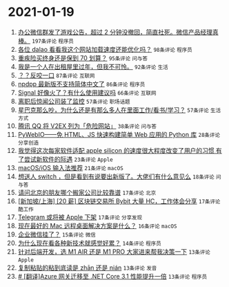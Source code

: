 # 2021-01-19

1. [办公微信群发了游戏公告，超过 2 分钟没撤回，简直社死。微信产品经理真棒。](https://www.v2ex.com/t/746231) `197条评论` `程序员`
1. [各位 dalao 看看我这个网站加载速度还能优化吗？](https://www.v2ex.com/t/746175) `98条评论` `程序员`
1. [重疾险买终身还是保到 70 划算？](https://www.v2ex.com/t/746164) `95条评论` `问与答`
1. [我是一个人在出租屋里过年，但我不可怜。](https://www.v2ex.com/t/746172) `92条评论` `生活`
1. [？？反咬一口](https://www.v2ex.com/t/746267) `87条评论` `互联网`
1. [npdpp 最新版不支持简体中文了](https://www.v2ex.com/t/746252) `86条评论` `程序员`
1. [Signal 好像火了？有什么使用建议吗](https://www.v2ex.com/t/746147) `66条评论` `互联网`
1. [离职后惊闻公司装了监控](https://www.v2ex.com/t/746299) `57条评论` `职场话题`
1. [星巴克那么吵，为什么还是有那么多人在里面工作/看书/学习？](https://www.v2ex.com/t/746322) `57条评论` `生活方式`
1. [腾讯 QQ 将 V2EX 列为「危险网站」](https://www.v2ex.com/t/746297) `38条评论` `问与答`
1. [PyWebIO——免 HTML、JS 快速构建简单 Web 应用的 Python 库](https://www.v2ex.com/t/746349) `28条评论` `分享创造`
1. [我觉得这次每家软件适配 apple silicon 的速度很大程度改变了用户的习惯 有了尝试新软件的际遇](https://www.v2ex.com/t/746337) `23条评论` `Apple`
1. [macOS/iOS 输入法推荐](https://www.v2ex.com/t/746294) `21条评论` `macOS`
1. [想送人 switch ，但是看到有说要出新版了。大佬们有什么意见么](https://www.v2ex.com/t/746187) `18条评论` `问与答`
1. [请问北京的朋友哪个搬家公司比较靠谱](https://www.v2ex.com/t/746354) `17条评论` `北京`
1. [[新加坡/上海] [20 薪] 区块链交易所 Bybit 大量 HC，工作体会分享](https://www.v2ex.com/t/746351) `17条评论` `酷工作`
1. [Telegram 或将被 Apple 下架](https://www.v2ex.com/t/746280) `17条评论` `分享发现`
1. [现在最好的 Mac 远程桌面解决方案是什么？](https://www.v2ex.com/t/746238) `16条评论` `macOS`
1. [企业微信挂了？](https://www.v2ex.com/t/746374) `15条评论` `微信`
1. [为什么现在看各种新技术就感觉好累？](https://www.v2ex.com/t/746336) `14条评论` `程序员`
1. [针对后端开发，选 M1 AIR 还是 M1 PRO 大家进来帮我决策一下](https://www.v2ex.com/t/746288) `13条评论` `Apple`
1. [复制粘贴的粘到底读是 zhān 还是 nián](https://www.v2ex.com/t/746150) `13条评论` `发音`
1. [# [翻译]Azure 网关迁移至 .NET Core 3.1 性能提升一倍](https://www.v2ex.com/t/746138) `13条评论` `程序员`
